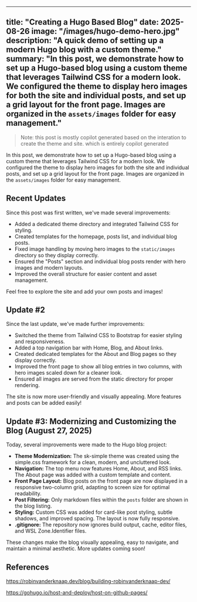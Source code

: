 
---
title: "Creating a Hugo Based Blog"
date: 2025-08-26
image: "/images/hugo-demo-hero.jpg"
description: "A quick demo of setting up a modern Hugo blog with a custom theme."
summary: "In this post, we demonstrate how to set up a Hugo-based blog using a custom theme that leverages Tailwind CSS for a modern look. We configured the theme to display hero images for both the site and individual posts, and set up a grid layout for the front page. Images are organized in the `assets/images` folder for easy management."
---

> Note: this post is mostly copilot generated based on the interation to create the theme and site. which is entirely copilot generated

In this post, we demonstrate how to set up a Hugo-based blog using a custom theme that leverages Tailwind CSS for a modern look. We configured the theme to display hero images for both the site and individual posts, and set up a grid layout for the front page. Images are organized in the `assets/images` folder for easy management.
## Recent Updates

Since this post was first written, we've made several improvements:

- Added a dedicated theme directory and integrated Tailwind CSS for styling.
- Created templates for the homepage, posts list, and individual blog posts.
- Fixed image handling by moving hero images to the `static/images` directory so they display correctly.
- Ensured the "Posts" section and individual blog posts render with hero images and modern layouts.
- Improved the overall structure for easier content and asset management.

Feel free to explore the site and add your own posts and images!

## Update #2

Since the last update, we've made further improvements:

- Switched the theme from Tailwind CSS to Bootstrap for easier styling and responsiveness.
- Added a top navigation bar with Home, Blog, and About links.
- Created dedicated templates for the About and Blog pages so they display correctly.
- Improved the front page to show all blog entries in two columns, with hero images scaled down for a cleaner look.
- Ensured all images are served from the static directory for proper rendering.

The site is now more user-friendly and visually appealing. More features and posts can be added easily!

## Update #3: Modernizing and Customizing the Blog (August 27, 2025)

Today, several improvements were made to the Hugo blog project:

- **Theme Modernization:** The sk-simple theme was created using the simple.css framework for a clean, modern, and uncluttered look.
- **Navigation:** The top menu now features Home, About, and RSS links. The About page was added with a custom template and content.
- **Front Page Layout:** Blog posts on the front page are now displayed in a responsive two-column grid, adapting to screen size for optimal readability.
- **Post Filtering:** Only markdown files within the `posts` folder are shown in the blog listing.
- **Styling:** Custom CSS was added for card-like post styling, subtle shadows, and improved spacing. The layout is now fully responsive.
- **.gitignore:** The repository now ignores build output, cache, editor files, and WSL Zone.Identifier files.

These changes make the blog visually appealing, easy to navigate, and maintain a minimal aesthetic. More updates coming soon!

## References
https://robinvanderknaap.dev/blog/building-robinvanderknaap-dev/

https://gohugo.io/host-and-deploy/host-on-github-pages/
